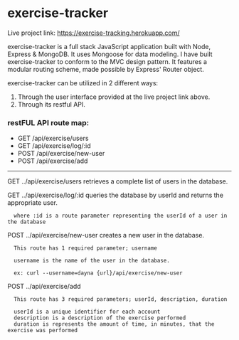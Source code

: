 # exercise-tracker

Live project link:  https://exercise-tracking.herokuapp.com/

exercise-tracker is a full stack JavaScript application built with Node, Express & MongoDB.  It uses Mongoose for data modeling.
I have built exercise-tracker to conform to the MVC design pattern.  It features a modular routing scheme, made possible by
Express' Router object.  

exercise-tracker can be utilized in 2 different ways:

1)  Through the user interface provided at the live project link above.
2)  Through its restful API.

### restFUL API route map:

* GET   /api/exercise/users
* GET   /api/exercise/log/:id
* POST  /api/exercise/new-user
* POST  /api/exercise/add

------------------------------------------------------------------------

GET   ../api/exercise/users retrieves a complete list of users in the database.

GET   ../api/exercise/log/:id queries the database by userId and returns the appropriate user.
      
      where :id is a route parameter representing the userId of a user in the database

POST  ../api/exercise/new-user creates a new user in the database.
      
      This route has 1 required parameter; username
      
      username is the name of the user in the database.      
      
      ex: curl --username=dayna {url}/api/exercise/new-user
      
POST  ../api/exercise/add

      This route has 3 required parameters; userId, description, duration
      
      userId is a unique identifier for each account
      description is a description of the exercise performed
      duration is represents the amount of time, in minutes, that the exercise was performed
